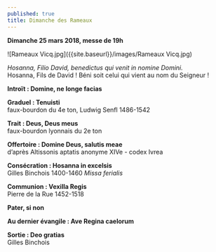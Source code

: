 ```yaml
---
published: true
title: Dimanche des Rameaux
---
```

**Dimanche 25 mars 2018, messe de 19h**

![Rameaux Vicq.jpg]({{site.baseurl}}/images/Rameaux Vicq.jpg)


*Hosanna, Filio David, benedictus qui venit in nomine Domini.*  
Hosanna, Fils de David ! Béni soit celui qui vient au nom du Seigneur !

**Introït : Domine, ne longe facias**

**Graduel : Tenuisti**  
faux-bourdon du 4e ton, Ludwig Senfl 1486-1542

**Trait : Deus, Deus meus**  
faux-bourdon lyonnais du 2e ton

**Offertoire : Domine Deus, salutis meae**  
d’après Altissonis aptatis anonyme XIVe - codex Ivrea

**Consécration : Hosanna in excelsis**  
Gilles Binchois 1400-1460 *Missa ferialis*

**Communion : Vexilla Regis**  
Pierre de la Rue 1452-1518

**Pater, si non**

**Au dernier évangile : Ave Regina caelorum**

**Sortie : Deo gratias**  
Gilles Binchois
